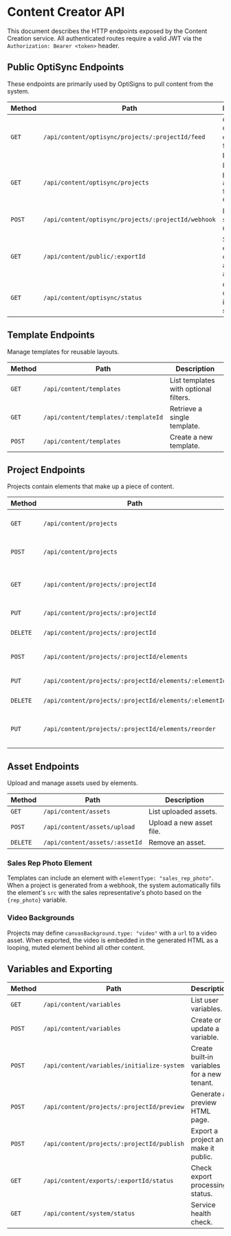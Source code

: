 # Content Creator API

This document describes the HTTP endpoints exposed by the Content Creation service. All authenticated routes require a valid JWT via the `Authorization: Bearer <token>` header.

## Public OptiSync Endpoints
These endpoints are primarily used by OptiSigns to pull content from the system.

| Method | Path | Description |
| ------ | ---- | ----------- |
| `GET` | `/api/content/optisync/projects/:projectId/feed` | Generate OptiSync data feed for a project. |
| `GET` | `/api/content/optisync/projects` | List projects available for OptiSync. |
| `POST` | `/api/content/optisync/projects/:projectId/webhook` | Notify the system of updates. |
| `GET` | `/api/content/public/:exportId` | Serve exported content for anonymous access. |
| `GET` | `/api/content/optisync/status` | Check OptiSync integration status. |

## Template Endpoints
Manage templates for reusable layouts.

| Method | Path | Description |
| ------ | ---- | ----------- |
| `GET` | `/api/content/templates` | List templates with optional filters. |
| `GET` | `/api/content/templates/:templateId` | Retrieve a single template. |
| `POST` | `/api/content/templates` | Create a new template. |

## Project Endpoints
Projects contain elements that make up a piece of content.

| Method | Path | Description |
| ------ | ---- | ----------- |
| `GET` | `/api/content/projects` | List projects with filters. |
| `POST` | `/api/content/projects` | Create a new project. |
| `GET` | `/api/content/projects/:projectId` | Retrieve a project including elements. |
| `PUT` | `/api/content/projects/:projectId` | Update a project. |
| `DELETE` | `/api/content/projects/:projectId` | Remove a project. |
| `POST` | `/api/content/projects/:projectId/elements` | Add an element to a project. |
| `PUT` | `/api/content/projects/:projectId/elements/:elementId` | Update an element. |
| `DELETE` | `/api/content/projects/:projectId/elements/:elementId` | Delete an element. |
| `PUT` | `/api/content/projects/:projectId/elements/reorder` | Reorder elements inside a project. |

## Asset Endpoints
Upload and manage assets used by elements.

| Method | Path | Description |
| ------ | ---- | ----------- |
| `GET` | `/api/content/assets` | List uploaded assets. |
| `POST` | `/api/content/assets/upload` | Upload a new asset file. |
| `DELETE` | `/api/content/assets/:assetId` | Remove an asset. |

### Sales Rep Photo Element
Templates can include an element with `elementType: "sales_rep_photo"`. When a project is generated from a webhook, the system automatically fills the element's `src` with the sales representative's photo based on the `{rep_photo}` variable.

### Video Backgrounds
Projects may define `canvasBackground.type: "video"` with a `url` to a video asset. When exported, the video is embedded in the generated HTML as a looping, muted element behind all other content.

## Variables and Exporting

| Method | Path | Description |
| ------ | ---- | ----------- |
| `GET` | `/api/content/variables` | List user variables. |
| `POST` | `/api/content/variables` | Create or update a variable. |
| `POST` | `/api/content/variables/initialize-system` | Create built‑in variables for a new tenant. |
| `POST` | `/api/content/projects/:projectId/preview` | Generate a preview HTML page. |
| `POST` | `/api/content/projects/:projectId/publish` | Export a project and make it public. |
| `GET` | `/api/content/exports/:exportId/status` | Check export processing status. |
| `GET` | `/api/content/system/status` | Service health check. |

